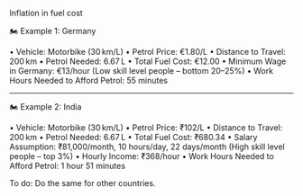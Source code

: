 Inflation in fuel cost

🏍️ Example 1: Germany

• Vehicle: Motorbike (30 km/L)
• Petrol Price: €1.80/L
• Distance to Travel: 200 km
• Petrol Needed: 6.67 L
• Total Fuel Cost: €12.00
• Minimum Wage in Germany: €13/hour (Low skill level people – bottom 20–25%)
• Work Hours Needed to Afford Petrol: 55 minutes

---

🏍️ Example 2: India

• Vehicle: Motorbike (30 km/L)
• Petrol Price: ₹102/L
• Distance to Travel: 200 km
• Petrol Needed: 6.67 L
• Total Fuel Cost: ₹680.34
• Salary Assumption: ₹81,000/month, 10 hours/day, 22 days/month (High skill level people – top 3%)
• Hourly Income: ₹368/hour
• Work Hours Needed to Afford Petrol: 1 hour 51 minutes

To do:
Do the same for other countries.

